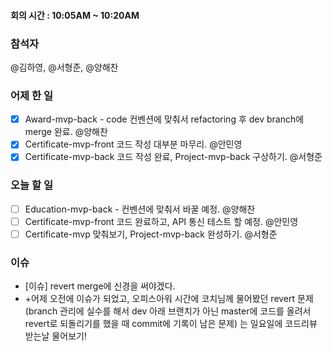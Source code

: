 #### 회의 시간 : 10:05AM ~ 10:20AM

### 참석자
@김하영, @서형준, @양해찬

### 어제 한 일
 - [X] Award-mvp-back - code 컨벤션에 맞춰서 refactoring 후 dev branch에 merge 완료. @양해찬
 - [X] Certificate-mvp-front 코드 작성 대부분 마무리. @안민영
 - [X] Certificate-mvp-back 코드 작성 완료, Project-mvp-back 구상하기. @서형준

### 오늘 할 일
 - [ ] Education-mvp-back - 컨벤션에 맞춰서 바꿀 예정. @양해찬
 - [ ] Certificate-mvp-front 코드 완료하고, API 통신 테스트 할 예정. @안민영
 - [ ] Certificate-mvp 맞춰보기, Project-mvp-back 완성하기. @서형준

### 이슈
 - [이슈] revert merge에 신경을 써야겠다.
 - +어제 오전에 이슈가 되었고, 오피스아워 시간에 코치님께 물어봤던 revert 문제
(branch 관리에 실수를 해서 dev 아래 브랜치가 아닌 master에 코드를 올려서 revert로 되돌리기를 했을 때 commit에 기록이 남은 문제)
는 일요일에 코드리뷰 받는날 물어보기!